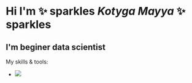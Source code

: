 # Hi I'm :sparkles: sparkles _**Kotyga Mayya**_ :sparkles: sparkles
## I'm beginer data scientist

My skills & tools:

* ![](https://www.freepngimg.com/thumb/android/72537-icons-python-programming-computer-social-tutorial.png)